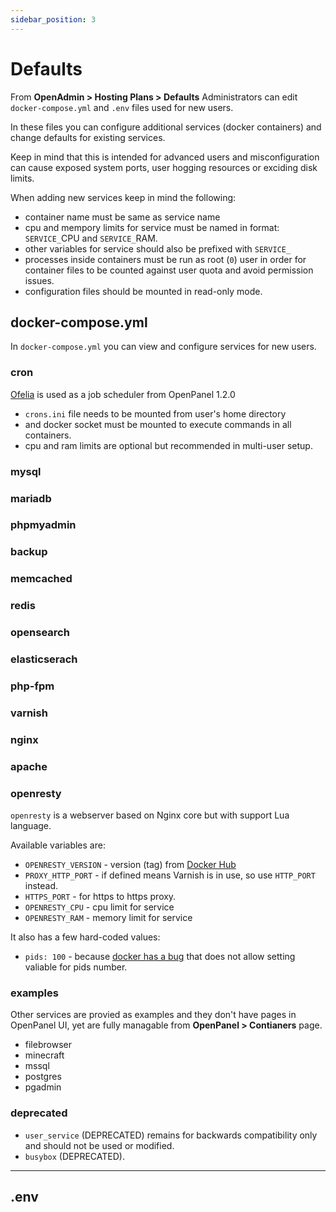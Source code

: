 ```yaml
---
sidebar_position: 3
---
```


# Defaults

From **OpenAdmin > Hosting Plans > Defaults** Administrators can edit `docker-compose.yml` and `.env` files used for new users.

In these files you can configure additional services (docker containers) and change defaults for existing services.

Keep in mind that this is intended for advanced users and misconfiguration can cause exposed system ports, user hogging resources or exciding disk limits.

When adding new services keep in mind the following:

- container name must be same as service name
- cpu and mempory limits for service must be named in format: `SERVICE_`CPU and `SERVICE_`RAM.
- other variables for service should also be prefixed with `SERVICE_`
- processes inside containers must be run as root (`0`) user in order for container files to be counted against user quota and avoid permission issues.
- configuration files should be mounted in read-only mode.


## docker-compose.yml

In `docker-compose.yml` you can view and configure services for new users.

### cron

[Ofelia](https://github.com/mcuadros/ofelia) is used as a job scheduler from OpenPanel 1.2.0

- `crons.ini` file needs to be mounted from user's home directory
- and docker socket must be mounted to execute commands in all containers.
- cpu and ram limits are optional but recommended in multi-user setup.



### mysql

### mariadb

### phpmyadmin


### backup

### memcached

### redis

### opensearch

### elasticserach

### php-fpm



### varnish

### nginx

### apache

### openresty

`openresty` is a webserver based on Nginx core but with support Lua language.

Available variables are:

- `OPENRESTY_VERSION` - version (tag) from [Docker Hub](https://hub.docker.com/r/openresty/openresty/tags)
- `PROXY_HTTP_PORT` - if defined means Varnish is in use, so use `HTTP_PORT` instead.
- `HTTPS_PORT` - for https to https proxy.
- `OPENRESTY_CPU` - cpu limit for service
- `OPENRESTY_RAM` - memory limit for service

It also has a few hard-coded values:
- `pids: 100` - because [docker has a bug](https://github.com/docker/cli/issues/5009) that does not allow setting valiable for pids number.


### examples

Other services are provied as examples and they don't have pages in OpenPanel UI, yet are fully managable from **OpenPanel > Contianers** page.

- filebrowser
- minecraft
- mssql
- postgres
- pgadmin



### deprecated

- `user_service` (DEPRECATED) remains for backwards compatibility only and should not be used or modified.
- `busybox` (DEPRECATED).



---------


## .env
